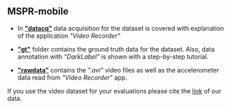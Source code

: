 ## MSPR-mobile

- In [**"datacq"**](https://github.com/msprITU/MobileTracking/tree/master/MSPR-mobile/datacq) data acquisition for the dataset is covered with explanation of the application *"Video Recorder"* 

- [**"gt"**](https://github.com/msprITU/MobileTracking/tree/master/MSPR-mobile/gt) folder contains the ground truth data for the dataset. Also, data annotation with *"DarkLabel"* is shown with a step-by-step tutorial. 

- [**"rawdata"**](https://github.com/msprITU/MobileTracking/tree/master/MSPR-mobile/rawdata) contains the *".avi"* video files as well as the accelerometer data read from *"Video Recorder"* app.

If you use the video dataset for your evaluations please cite the [link](https://github.com/msprITU/MobileTracking) of our data.  
